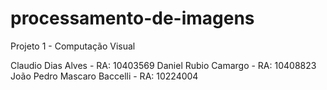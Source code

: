 # processamento-de-imagens
Projeto 1 - Computação Visual

Claudio Dias Alves - RA: 10403569
Daniel Rubio Camargo - RA: 10408823
João Pedro Mascaro Baccelli - RA: 10224004
